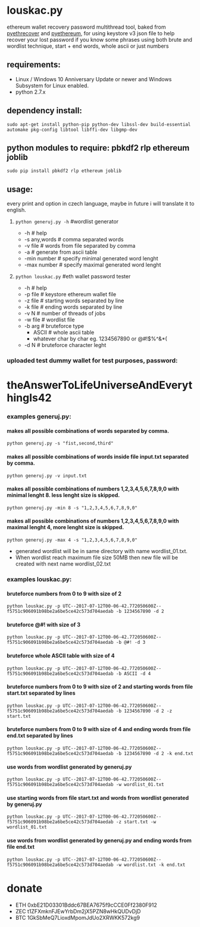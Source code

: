 # louskac.py
ethereum wallet recovery password multithread tool, baked from [pyethrecover](https://github.com/burjorjee/pyethrecover) and [pyethereum](https://github.com/ethereum/pyethereum), for using keystore v3 json file to help recover your lost password if you know some phrases using both brute and wordlist technique, start + end words, whole ascii or just numbers

## requirements:
- Linux / Windows 10 Anniversary Update or newer and Windows Subsystem for Linux enabled.
- python 2.7.x
 
## dependency install:
`sudo apt-get install python-pip python-dev libssl-dev build-essential automake pkg-config libtool libffi-dev libgmp-dev`

## python modules to require: pbkdf2 rlp ethereum joblib
`sudo pip install pbkdf2 rlp ethereum joblib`

## usage:
every print and option in czech language, maybe in future i will translate it to english.

1. `python generuj.py -h` #wordlist generator
    - -h                # help
    - -s any,words      # comma separated words
    - -v file           # words from file separated by comma
    - -a                # generate from ascii table
    - -min number       # specify minimal generated word lenght
    - -max number       # specify maximal generated word lenght
    
2. `python louskac.py`  #eth wallet password tester
    - -h                # help
    - -p file           # keystore ethereum wallet file
    - -z file           # starting words separated by line
    - -k file           # ending words separated by line
    - -v N              # number of threads of jobs
    - -w file           # wordlist file
    - -b arg            # bruteforce type
        - ASCII         # whole ascii table
        - whatever char by char eg. 1234567890 or @#!$%^&*(
    - -d N              # bruteforce character leght

### uploaded test dummy wallet for test purposes, password:
# theAnswerToLifeUniverseAndEverythingIs42

### examples generuj.py:
  #### makes all possible combinations of words separated by comma. 
  `python generuj.py -s "fist,second,third"`      
  
  #### makes all possible combinations of words inside file input.txt separated by comma.
  `python generuj.py -v input.txt`                
  
  #### makes all possible combinations of numbers 1,2,3,4,5,6,7,8,9,0 with minimal lenght 8. less lenght size is skipped.
  `python generuj.py -min 8 -s "1,2,3,4,5,6,7,8,9,0"`

  #### makes all possible combinations of numbers 1,2,3,4,5,6,7,8,9,0 with maximal lenght 4, more lenght size is skipped.
  `python generuj.py -max 4 -s "1,2,3,4,5,6,7,8,9,0"`

  - generated wordlist will be in same directory with name wordlist_01.txt. 
  - When wordlist reach maximum file size 50MB then new file will be created with next name wordlist_02.txt

### examples louskac.py:
  #### bruteforce numbers from 0 to 9 with size of 2
  `python louskac.py -p UTC--2017-07-12T00-06-42.772050600Z--f5751c906091b98be2a6be5ce42c573d704aedab -b 1234567890 -d 2`
  
  #### bruteforce @#! with size of 3
  `python louskac.py -p UTC--2017-07-12T00-06-42.772050600Z--f5751c906091b98be2a6be5ce42c573d704aedab -b @#! -d 3`
  
  #### bruteforce whole ASCII table with size of 4 
  `python louskac.py -p UTC--2017-07-12T00-06-42.772050600Z--f5751c906091b98be2a6be5ce42c573d704aedab -b ASCII -d 4`
  
  #### bruteforce numbers from 0 to 9 with size of 2 and starting words from file start.txt separated by lines
  `python louskac.py -p UTC--2017-07-12T00-06-42.772050600Z--f5751c906091b98be2a6be5ce42c573d704aedab -b 1234567890 -d 2 -z start.txt`
  
  #### bruteforce numbers from 0 to 9 with size of 4 and ending words from file end.txt separated by lines
  `python louskac.py -p UTC--2017-07-12T00-06-42.772050600Z--f5751c906091b98be2a6be5ce42c573d704aedab -b 1234567890 -d 2 -k end.txt`
  
  #### use words from wordlist generated by generuj.py
  `python louskac.py -p UTC--2017-07-12T00-06-42.772050600Z--f5751c906091b98be2a6be5ce42c573d704aedab -w wordlist_01.txt`
  
  #### use starting words from file start.txt and words from wordlist generated by generuj.py
  `python louskac.py -p UTC--2017-07-12T00-06-42.772050600Z--f5751c906091b98be2a6be5ce42c573d704aedab -z start.txt -w wordlist_01.txt`
  
  #### use words from wordlist generated by generuj.py and ending words from file end.txt
  `python louskac.py -p UTC--2017-07-12T00-06-42.772050600Z--f5751c906091b98be2a6be5ce42c573d704aedab -w wordlist.txt -k end.txt`
  
  # donate 
  - ETH 0xbE21D03301Bddc67BEA7675f9cCCE0Ff2380F912
  - ZEC t1ZFXmknFJEwYrbDm2jX5PZN8wHkQUDvDjD
  - BTC 1GkSbMeQ7LioxdMpomJdUo2XRWKK572kg9

